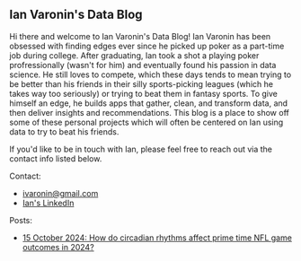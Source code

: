 ## Ian Varonin's Data Blog

Hi there and welcome to Ian Varonin's Data Blog! Ian Varonin has been obsessed with finding edges ever since he picked up poker as a part-time job during college. After graduating, Ian took a shot a playing poker profressionally (wasn't for him) and eventually found his passion in data science. He still loves to compete, which these days tends to mean trying to be better than his friends in their silly sports-picking leagues (which he takes way too seriously) or trying to beat them in fantasy sports. To give himself an edge, he builds apps that gather, clean, and transform data, and then deliver insights and recommendations. This blog is a place to show off some of these personal projects which will often be centered on Ian using data to try to beat his friends.

If you'd like to be in touch with Ian, please feel free to reach out via the contact info listed below. 

Contact: 
- ivaronin@gmail.com
- [Ian's LinkedIn](https://www.linkedin.com/in/ianvaronin/)

Posts:
- [15 October 2024: How do circadian rhythms affect prime time NFL game outcomes in 2024?](https://ivaronin.github.io/2024/10/15/nfl_circadian_rhythm.html)
